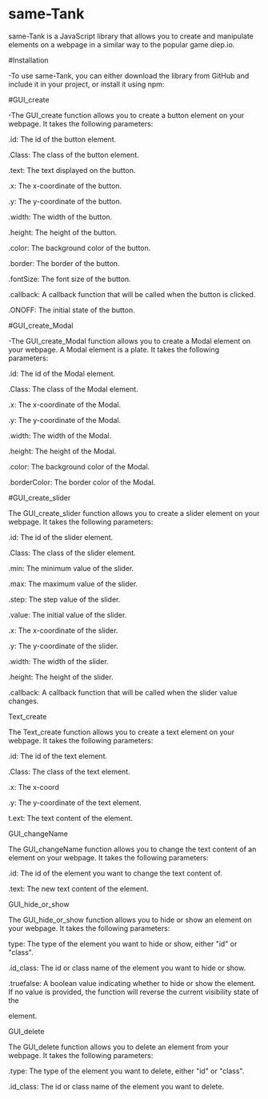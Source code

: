 # same-Tank
<p>same-Tank is a JavaScript library that allows you to create and manipulate elements on a webpage in a similar way to the popular game diep.io.

#Installation
<p>-To use same-Tank, you can either download the library from GitHub and include it in your project, or install it using npm:

#GUI_create
<p>-The GUI_create function allows you to create a button element on your webpage. It takes the following parameters:

<p>.id: The id of the button element.
<p>.Class: The class of the button element.
<p>.text: The text displayed on the button.
<p>.x: The x-coordinate of the button.
<p>.y: The y-coordinate of the button.
<p>.width: The width of the button.
<p>.height: The height of the button.
<p>.color: The background color of the button.
<p>.border: The border of the button.
<p>.fontSize: The font size of the button.
<p>.callback: A callback function that will be called when the button is clicked.
<p>.ONOFF: The initial state of the button.

#GUI_create_Modal
<p>-The GUI_create_Modal function allows you to create a Modal element on your webpage. A Modal element is a plate. It takes the following parameters:

<p>.id: The id of the Modal element.
<p>.Class: The class of the Modal element.
<p>.x: The x-coordinate of the Modal.
<p>.y: The y-coordinate of the Modal.
<p>.width: The width of the Modal.
<p>.height: The height of the Modal.
<p>.color: The background color of the Modal.
<p>.borderColor: The border color of the Modal.
  
<p>#GUI_create_slider
<p>The GUI_create_slider function allows you to create a slider element on your webpage. It takes the following parameters:

<p>.id: The id of the slider element.
<p>.Class: The class of the slider element.
<p>.min: The minimum value of the slider.
<p>.max: The maximum value of the slider.
<p>.step: The step value of the slider.
<p>.value: The initial value of the slider.
<p>.x: The x-coordinate of the slider.
<p>.y: The y-coordinate of the slider.
<p>.width: The width of the slider.
<p>.height: The height of the slider.
<p>.callback: A callback function that will be called when the slider value changes.
  
<p>Text_create
<p>The Text_create function allows you to create a text element on your webpage. It takes the following parameters:

<p>.id: The id of the text element.
<p>.Class: The class of the text element.
<p>.x: The x-coord
<p>.y: The y-coordinate of the text element.
<p>t.ext: The text content of the element.
  
<p>GUI_changeName
<p>The GUI_changeName function allows you to change the text content of an element on your webpage. It takes the following parameters:

<p>.id: The id of the element you want to change the text content of.
<p>.text: The new text content of the element.
  
<p>GUI_hide_or_show
<p>The GUI_hide_or_show function allows you to hide or show an element on your webpage. It takes the following parameters:

<p>type: The type of the element you want to hide or show, either "id" or "class".
<p>.id_class: The id or class name of the element you want to hide or show.
<p>.truefalse: A boolean value indicating whether to hide or show the element. If no value is provided, the function will reverse the current visibility state of the <p>element.
  
<p>GUI_delete
<p>The GUI_delete function allows you to delete an element from your webpage. It takes the following parameters:

<p>.type: The type of the element you want to delete, either "id" or "class".
<p>.id_class: The id or class name of the element you want to delete.
